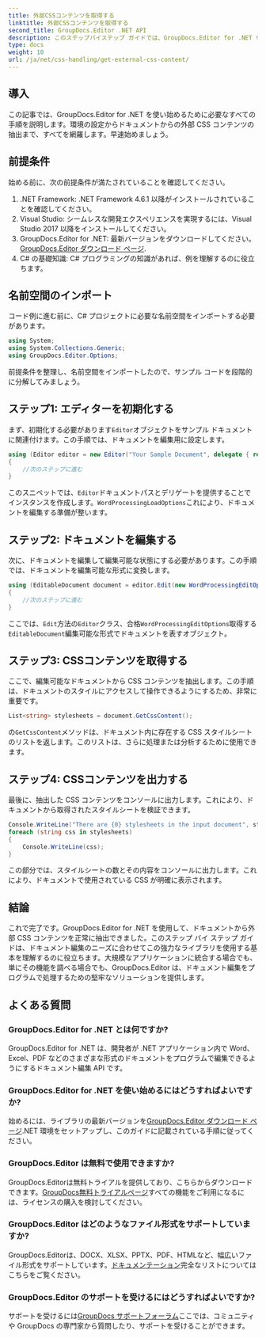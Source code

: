 ```yaml
---
title: 外部CSSコンテンツを取得する
linktitle: 外部CSSコンテンツを取得する
second_title: GroupDocs.Editor .NET API
description: このステップバイステップ ガイドでは、GroupDocs.Editor for .NET を使用してドキュメントから外部 CSS コンテンツを抽出する方法を説明します。ドキュメントを統合する開発者に最適です。
type: docs
weight: 10
url: /ja/net/css-handling/get-external-css-content/
---
```

## 導入
この記事では、GroupDocs.Editor for .NET を使い始めるために必要なすべての手順を説明します。環境の設定からドキュメントからの外部 CSS コンテンツの抽出まで、すべてを網羅します。早速始めましょう。
## 前提条件
始める前に、次の前提条件が満たされていることを確認してください。
1. .NET Framework: .NET Framework 4.6.1 以降がインストールされていることを確認してください。
2. Visual Studio: シームレスな開発エクスペリエンスを実現するには、Visual Studio 2017 以降をインストールしてください。
3.  GroupDocs.Editor for .NET: 最新バージョンをダウンロードしてください。[GroupDocs.Editor ダウンロード ページ](https://releases.groupdocs.com/editor/net/).
4. C# の基礎知識: C# プログラミングの知識があれば、例を理解するのに役立ちます。
## 名前空間のインポート
コード例に進む前に、C# プロジェクトに必要な名前空間をインポートする必要があります。
```csharp
using System;
using System.Collections.Generic;
using GroupDocs.Editor.Options;
```
前提条件を整理し、名前空間をインポートしたので、サンプル コードを段階的に分解してみましょう。
## ステップ1: エディターを初期化する
まず、初期化する必要があります`Editor`オブジェクトをサンプル ドキュメントに関連付けます。この手順では、ドキュメントを編集用に設定します。
```csharp
using (Editor editor = new Editor("Your Sample Document", delegate { return new WordProcessingLoadOptions(); }))
{
    //次のステップに進む
}
```
このスニペットでは、`Editor`ドキュメントパスとデリゲートを提供することでインスタンスを作成します。`WordProcessingLoadOptions`これにより、ドキュメントを編集する準備が整います。
## ステップ2: ドキュメントを編集する
次に、ドキュメントを編集して編集可能な状態にする必要があります。この手順では、ドキュメントを編集可能な形式に変換します。
```csharp
using (EditableDocument document = editor.Edit(new WordProcessingEditOptions()))
{
    //次のステップに進む
}
```
ここでは、`Edit`方法の`Editor`クラス、合格`WordProcessingEditOptions`取得する`EditableDocument`編集可能な形式でドキュメントを表すオブジェクト。
## ステップ3: CSSコンテンツを取得する
ここで、編集可能なドキュメントから CSS コンテンツを抽出します。この手順は、ドキュメントのスタイルにアクセスして操作できるようにするため、非常に重要です。
```csharp
List<string> stylesheets = document.GetCssContent();
```
の`GetCssContent`メソッドは、ドキュメント内に存在する CSS スタイルシートのリストを返します。このリストは、さらに処理または分析するために使用できます。
## ステップ4: CSSコンテンツを出力する
最後に、抽出した CSS コンテンツをコンソールに出力します。これにより、ドキュメントから取得されたスタイルシートを検証できます。
```csharp
Console.WriteLine("There are {0} stylesheets in the input document", stylesheets.Count);
foreach (string css in stylesheets)
{
    Console.WriteLine(css);
}
```
この部分では、スタイルシートの数とその内容をコンソールに出力します。これにより、ドキュメントで使用されている CSS が明確に表示されます。
## 結論
これで完了です。GroupDocs.Editor for .NET を使用して、ドキュメントから外部 CSS コンテンツを正常に抽出できました。このステップ バイ ステップ ガイドは、ドキュメント編集のニーズに合わせてこの強力なライブラリを使用する基本を理解するのに役立ちます。大規模なアプリケーションに統合する場合でも、単にその機能を調べる場合でも、GroupDocs.Editor は、ドキュメント編集をプログラムで処理するための堅牢なソリューションを提供します。
## よくある質問
### GroupDocs.Editor for .NET とは何ですか?
GroupDocs.Editor for .NET は、開発者が .NET アプリケーション内で Word、Excel、PDF などのさまざまな形式のドキュメントをプログラムで編集できるようにするドキュメント編集 API です。
### GroupDocs.Editor for .NET を使い始めるにはどうすればよいですか?
始めるには、ライブラリの最新バージョンを[GroupDocs.Editor ダウンロード ページ](https://releases.groupdocs.com/editor/net/).NET 環境をセットアップし、このガイドに記載されている手順に従ってください。
### GroupDocs.Editor は無料で使用できますか?
 GroupDocs.Editorは無料トライアルを提供しており、こちらからダウンロードできます。[GroupDocs無料トライアルページ](https://releases.groupdocs.com/)すべての機能をご利用になるには、ライセンスの購入を検討してください。
### GroupDocs.Editor はどのようなファイル形式をサポートしていますか?
 GroupDocs.Editorは、DOCX、XLSX、PPTX、PDF、HTMLなど、幅広いファイル形式をサポートしています。[ドキュメンテーション](https://reference.groupdocs.com/editor/net/)完全なリストについてはこちらをご覧ください。
### GroupDocs.Editor のサポートを受けるにはどうすればよいですか?
サポートを受けるには[GroupDocs サポートフォーラム](https://forum.groupdocs.com/c/editor/20)ここでは、コミュニティや GroupDocs の専門家から質問したり、サポートを受けることができます。